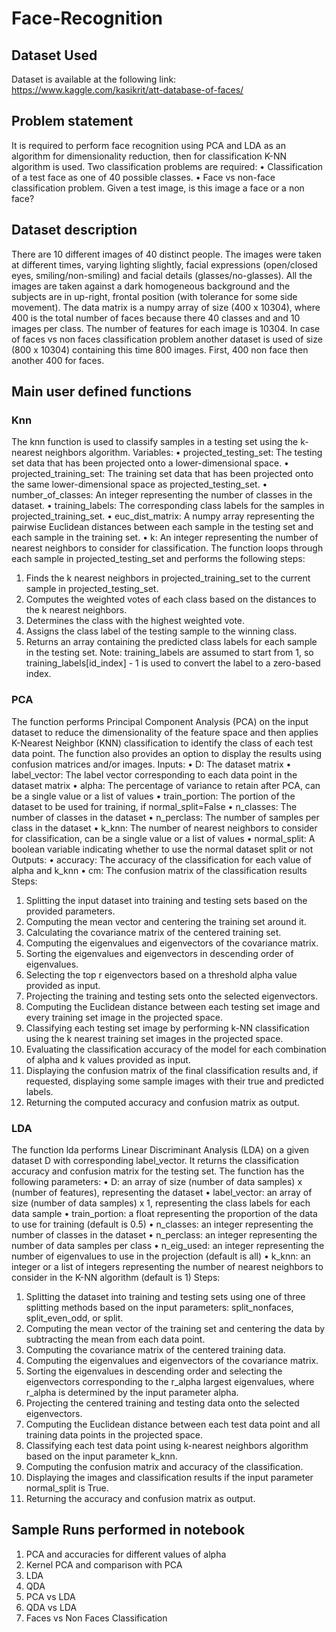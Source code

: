 # Face-Recognition

## Dataset Used
Dataset is available at the following link: https://www.kaggle.com/kasikrit/att-database-of-faces/

## Problem statement
It is required to perform face recognition using PCA and LDA as an algorithm for dimensionality 
reduction, then for classification K-NN algorithm is used.
Two classification problems are required:
• Classification of a test face as one of 40 possible classes.
• Face vs non-face classification problem. Given a test image, is this image a face or a non face?

## Dataset description
There are 10 different images of 40 distinct people. The images were taken at different times, varying lighting slightly, facial expressions (open/closed eyes, smiling/non-smiling) and facial details (glasses/no-glasses).  All the images are taken against a dark homogeneous background and the subjects are in up-right, frontal position (with tolerance for some side movement).
The data matrix is a numpy array of size (400 x 10304), where 400 is the total number of faces because there 40 classes and and 10 images per class. The number of features for each image is 10304.
In case of faces vs non faces classification problem another dataset is used of size (800 x 10304) containing this time 800 images. First, 400 non face then another 400 for faces.

## Main user defined functions
### Knn
The knn function is used to classify samples in a testing set using the k-nearest neighbors algorithm.
Variables:
•	projected_testing_set: The testing set data that has been projected onto a lower-dimensional space.
•	projected_training_set: The training set data that has been projected onto the same lower-dimensional space as projected_testing_set.
•	number_of_classes: An integer representing the number of classes in the dataset.
•	training_labels: The corresponding class labels for the samples in projected_training_set.
•	euc_dist_matrix: A numpy array representing the pairwise Euclidean distances between each sample in the testing set and each sample in the training set.
•	k: An integer representing the number of nearest neighbors to consider for classification.
The function loops through each sample in projected_testing_set and performs the following steps:
1.	Finds the k nearest neighbors in projected_training_set to the current sample in projected_testing_set.
2.	Computes the weighted votes of each class based on the distances to the k nearest neighbors.
3.	Determines the class with the highest weighted vote.
4.	Assigns the class label of the testing sample to the winning class.
5.	Returns an array containing the predicted class labels for each sample in the testing set.
Note: training_labels are assumed to start from 1, so training_labels[id_index] - 1 is used to convert the label to a zero-based index.

### PCA
The function performs Principal Component Analysis (PCA) on the input dataset to reduce the dimensionality of the feature space and then applies K-Nearest Neighbor (KNN) classification to identify the class of each test data point. The function also provides an option to display the results using confusion matrices and/or images.
Inputs:
•	D: The dataset matrix
•	label_vector: The label vector corresponding to each data point in the dataset matrix
•	alpha: The percentage of variance to retain after PCA, can be a single value or a list of values
•	train_portion: The portion of the dataset to be used for training, if normal_split=False
•	n_classes: The number of classes in the dataset
•	n_perclass: The number of samples per class in the dataset
•	k_knn: The number of nearest neighbors to consider for classification, can be a single value or a list of values
•	normal_split: A boolean variable indicating whether to use the normal dataset split or not
Outputs:
•	accuracy: The accuracy of the classification for each value of alpha and k_knn
•	cm: The confusion matrix of the classification results
Steps:
1.	Splitting the input dataset into training and testing sets based on the provided parameters.
2.	Computing the mean vector and centering the training set around it.
3.	Calculating the covariance matrix of the centered training set.
4.	Computing the eigenvalues and eigenvectors of the covariance matrix.
5.	Sorting the eigenvalues and eigenvectors in descending order of eigenvalues.
6.	Selecting the top r eigenvectors based on a threshold alpha value provided as input.
7.	Projecting the training and testing sets onto the selected eigenvectors.
8.	Computing the Euclidean distance between each testing set image and every training set image in the projected space.
9.	Classifying each testing set image by performing k-NN classification using the k nearest training set images in the projected space.
10.	Evaluating the classification accuracy of the model for each combination of alpha and k values provided as input.
11.	Displaying the confusion matrix of the final classification results and, if requested, displaying some sample images with their true and predicted labels.
12.	Returning the computed accuracy and confusion matrix as output.

### LDA
The function lda performs Linear Discriminant Analysis (LDA) on a given dataset D with corresponding label_vector. It returns the classification accuracy and confusion matrix for the testing set.
The function has the following parameters:
•	D: an array of size (number of data samples) x (number of features), representing the dataset
•	label_vector: an array of size (number of data samples) x 1, representing the class labels for each data sample
•	train_portion: a float representing the proportion of the data to use for training (default is 0.5)
•	n_classes: an integer representing the number of classes in the dataset
•	n_perclass: an integer representing the number of data samples per class
•	n_eig_used: an integer representing the number of eigenvalues to use in the projection (default is all)
•	k_knn: an integer or a list of integers representing the number of nearest neighbors to consider in the K-NN algorithm (default is 1)
Steps:
1.	Splitting the dataset into training and testing sets using one of three splitting methods based on the input parameters: split_nonfaces, split_even_odd, or split.
2.	Computing the mean vector of the training set and centering the data by subtracting the mean from each data point.
3.	Computing the covariance matrix of the centered training data.
4.	Computing the eigenvalues and eigenvectors of the covariance matrix.
5.	Sorting the eigenvalues in descending order and selecting the eigenvectors corresponding to the r_alpha largest eigenvalues, where r_alpha is determined by the input parameter alpha.
6.	Projecting the centered training and testing data onto the selected eigenvectors.
7.	Computing the Euclidean distance between each test data point and all training data points in the projected space.
8.	Classifying each test data point using k-nearest neighbors algorithm based on the input parameter k_knn.
9.	Computing the confusion matrix and accuracy of the classification.
10.	Displaying the images and classification results if the input parameter normal_split is True.
11.	Returning the accuracy and confusion matrix as output.

## Sample Runs performed in notebook
1. PCA and accuracies for different values of alpha
2. Kernel PCA and comparison with PCA
3. LDA
4. QDA
5. PCA vs LDA
6. QDA vs LDA
7. Faces vs Non Faces Classification




